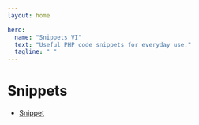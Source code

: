```yaml
---
layout: home

hero:
  name: "Snippets VI"
  text: "Useful PHP code snippets for everyday use."
  tagline: " "
---
```


# Snippets

- [Snippet](./snippet.md)
